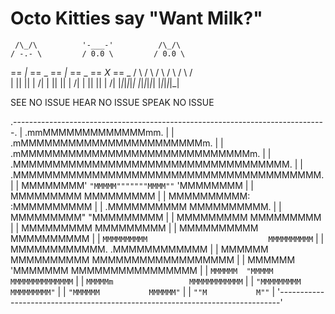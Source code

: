 # Octo Kitties say "Want Milk?"

     /\_/\          '-___-'          /\_/\
    / -.- \         / 0.0 \         / 0.0 \
   == _|_ == _     == _|_ == _     == _X_ == _
    /     \ / \     /     \ / \     /     \ / \
   | || || | /\|   | || || | /\|   | || || | /\|
  |_|_|_|_|_|     |_|_|_|_|_|     |_|_|_|_|_|

   SEE NO ISSUE   HEAR NO ISSUE    SPEAK NO ISSUE

.------------------------------------------------------------------------------.
|                             .mmMMMMMMMMMMMMMmm.                              |
|                         .mMMMMMMMMMMMMMMMMMMMMMMMm.                          |
|                      .mMMMMMMMMMMMMMMMMMMMMMMMMMMMMMm.                       |
|                    .MMMMMMMMMMMMMMMMMMMMMMMMMMMMMMMMMMM.                     |
|                  .MMMMMMMMMMMMMMMMMMMMMMMMMMMMMMMMMMMMMMM.                   |
|                 MMMMMMMM'  `"MMMMM"""""""MMMM""`  'MMMMMMMM                  |
|                MMMMMMMMM                           MMMMMMMMM                 |
|               MMMMMMMMMM:                         :MMMMMMMMMM                |
|              .MMMMMMMMMM                           MMMMMMMMMM.               |
|              MMMMMMMMM"                             "MMMMMMMMM               |
|              MMMMMMMMM                               MMMMMMMMM               |
|              MMMMMMMMM                               MMMMMMMMM               |
|              MMMMMMMMMM                             MMMMMMMMMM               |
|              `MMMMMMMMMM                           MMMMMMMMMM`               |
|               MMMMMMMMMMMM.                     .MMMMMMMMMMMM                |
|                MMMMMM  MMMMMMMMMM         MMMMMMMMMMMMMMMMMM                 |
|                 MMMMMM  'MMMMMMM           MMMMMMMMMMMMMMMM                  |
|                  `MMMMMM  "MMMMM           MMMMMMMMMMMMMM`                   |
|                    `MMMMMm                 MMMMMMMMMMMM`                     |
|                      `"MMMMMMMMM           MMMMMMMMM"`                       |
|                         `"MMMMMM           MMMMMM"`                          |
|                             `""M           M""`                              |
'------------------------------------------------------------------------------'

